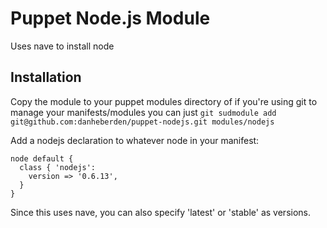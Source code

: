 # Puppet Node.js Module

Uses nave to install node 

## Installation

Copy the module to your puppet modules directory of if you're using git
to manage your manifests/modules you can just `git sudmodule add
git@github.com:danheberden/puppet-nodejs.git modules/nodejs`

Add a nodejs declaration to whatever node in your manifest:

```
node default {
  class { 'nodejs':
    version => '0.6.13',
  }
}
```

Since this uses nave, you can also specify 'latest' or 'stable' as
versions.
